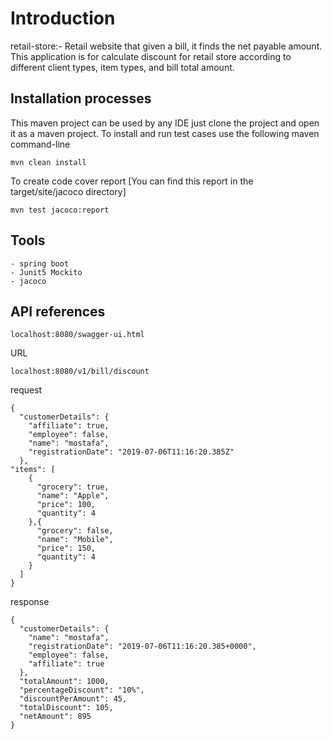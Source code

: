 # Introduction 
retail-store:- Retail website that given a bill, it finds the net payable amount.
This application is for calculate discount for retail store according to different client types, item types, and bill total amount.

## Installation processes
This maven project can be used by any IDE just clone the project and open it as a maven project.
To install and run test cases use the following maven command-line
```
mvn clean install
```
To create code cover report [You can find this report in the target/site/jacoco directory]
```
mvn test jacoco:report
```
## Tools
```
- spring boot 
- Junit5 Mockito 
- jacoco
```
## API references
```
localhost:8080/swagger-ui.html
```
URL
```
localhost:8080/v1/bill/discount
```
request
```
{
  "customerDetails": {
    "affiliate": true,
    "employee": false,
    "name": "mostafa",
    "registrationDate": "2019-07-06T11:16:20.385Z"
  },
"items": [
    {
      "grocery": true,
      "name": "Apple",
      "price": 100,
      "quantity": 4
    },{
      "grocery": false,
      "name": "Mobile",
      "price": 150,
      "quantity": 4
    }
  ]
}
```
response
```
{
  "customerDetails": {
    "name": "mostafa",
    "registrationDate": "2019-07-06T11:16:20.385+0000",
    "employee": false,
    "affiliate": true
  },
  "totalAmount": 1000,
  "percentageDiscount": "10%",
  "discountPerAmount": 45,
  "totalDiscount": 105,
  "netAmount": 895
}
```